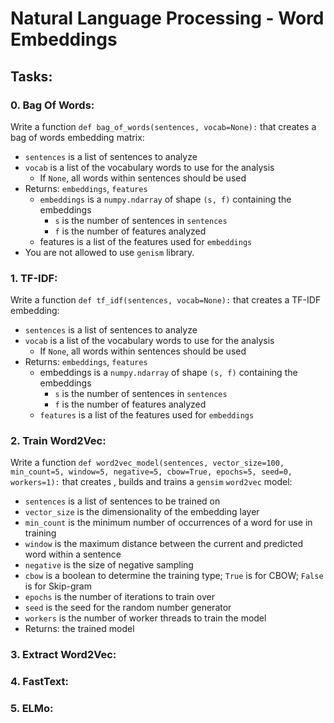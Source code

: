 # Natural Language Processing - Word Embeddings

## Tasks:

### 0. Bag Of Words:
Write a function ``def bag_of_words(sentences, vocab=None):`` that creates a bag of words embedding matrix:

- ``sentences`` is a list of sentences to analyze
- ``vocab`` is a list of the vocabulary words to use for the analysis
  - If ``None``, all words within sentences should be used
- Returns: ``embeddings``, ``features``
  - ``embeddings`` is a ``numpy.ndarray`` of shape ``(s, f)`` containing the embeddings
    - ``s`` is the number of sentences in ``sentences``
    - ``f`` is the number of features analyzed
  - features is a list of the features used for ``embeddings``
- You are not allowed to use ``genism`` library.


### 1. TF-IDF:
Write a function ``def tf_idf(sentences, vocab=None):`` that creates a TF-IDF embedding:

- ``sentences`` is a list of sentences to analyze
- ``vocab`` is a list of the vocabulary words to use for the analysis
  - If ``None``, all words within sentences should be used
- Returns: ``embeddings``, ``features``
  - embeddings is a ``numpy.ndarray`` of shape ``(s, f)`` containing the embeddings
    - ``s`` is the number of sentences in ``sentences``
    - ``f`` is the number of features analyzed
  - ``features`` is a list of the features used for ``embeddings``

### 2. Train Word2Vec:
Write a function ``def word2vec_model(sentences, vector_size=100, min_count=5, window=5, negative=5, cbow=True, epochs=5, seed=0, workers=1):`` that creates , builds and trains a ``gensim`` `word2vec` model:

- ``sentences`` is a list of sentences to be trained on
- ``vector_size`` is the dimensionality of the embedding layer
- ``min_count`` is the minimum number of occurrences of a word for use in training
- ``window`` is the maximum distance between the current and predicted word within a sentence
- ``negative`` is the size of negative sampling
- ``cbow`` is a boolean to determine the training type; ``True`` is for CBOW; ``False`` is for Skip-gram
- ``epochs`` is the number of iterations to train over
- ``seed`` is the seed for the random number generator
- ``workers`` is the number of worker threads to train the model
- Returns: the trained model

### 3. Extract Word2Vec:


### 4. FastText:


### 5. ELMo:

